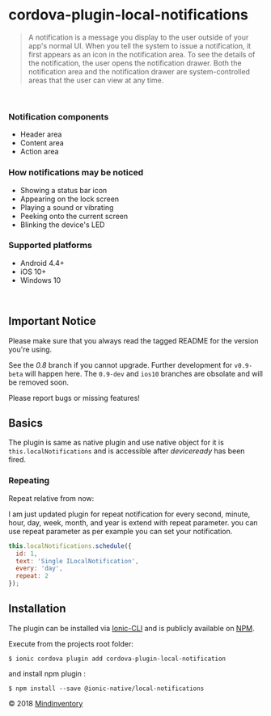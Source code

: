 # cordova-plugin-local-notifications

> A notification is a message you display to the user outside of your app's normal UI. When you tell the system to issue a notification, it first appears as an icon in the notification area. To see the details of the notification, the user opens the notification drawer. Both the notification area and the notification drawer are system-controlled areas that the user can view at any time.

<br>

### Notification components

- Header area
- Content area
- Action area

### How notifications may be noticed

- Showing a status bar icon
- Appearing on the lock screen
- Playing a sound or vibrating
- Peeking onto the current screen
- Blinking the device's LED

### Supported platforms

- Android 4.4+
- iOS 10+
- Windows 10

<br>

## Important Notice

Please make sure that you always read the tagged README for the version you're using. 

See the _0.8_ branch if you cannot upgrade. Further development for `v0.9-beta` will happen here. The `0.9-dev` and `ios10` branches are obsolate and will be removed soon.

Please report bugs or missing features!


## Basics

The plugin is same as native plugin and use native object for it is `this.localNotifications` and is accessible after *deviceready* has been fired.
<br>

### Repeating

Repeat relative from now:

I am just updated plugin for repeat notification for every second, minute, hour, day, week, month, and year is extend with repeat parameter. you can use repeat parameter as per example you can set your notification.   

```js
this.localNotifications.schedule({
  id: 1,
  text: 'Single ILocalNotification',
  every: 'day',
  repeat: 2
});
```

## Installation

The plugin can be installed via [Ionic-CLI][CLI] and is publicly available on [NPM][CLI].

Execute from the projects root folder:

    $ ionic cordova plugin add cordova-plugin-local-notification

and install npm plugin :

    $ npm install --save @ionic-native/local-notifications

© 2018 [Mindinventory][company]

[cordova]: https://ionicframework.com/
[CLI]: https://ionicframework.com/docs/native/local-notifications/
[company]: https://www.mindinventory.com/
